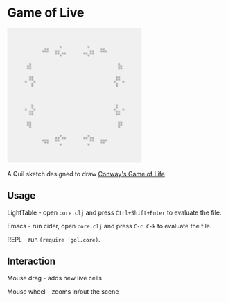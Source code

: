 # Game of Live

![104P177](https://raw.githubusercontent.com/girafik/gol/master/examples/104P177.gif)

A Quil sketch designed to draw [Conway's Game of Life](http://www.conwaylife.com/wiki/Conway%27s_Game_of_Life)

## Usage

LightTable - open `core.clj` and press `Ctrl+Shift+Enter` to evaluate the file.

Emacs - run cider, open `core.clj` and press `C-c C-k` to evaluate the file.

REPL - run `(require 'gol.core)`.

## Interaction

Mouse drag - adds new live cells

Mouse wheel - zooms in/out the scene
